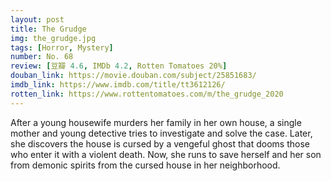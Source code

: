 ```yaml
---
layout: post 
title: The Grudge
img: the_grudge.jpg
tags: [Horror, Mystery]
number: No. 68
review: [豆瓣 4.6, IMDb 4.2, Rotten Tomatoes 20%]
douban_link: https://movie.douban.com/subject/25851683/
imdb_link: https://www.imdb.com/title/tt3612126/
rotten_link: https://www.rottentomatoes.com/m/the_grudge_2020
---
```


After a young housewife murders her family in her own house, a single mother and young detective tries to investigate and solve the case. Later, she discovers the house is cursed by a vengeful ghost that dooms those who enter it with a violent death. Now, she runs to save herself and her son from demonic spirits from the cursed house in her neighborhood.